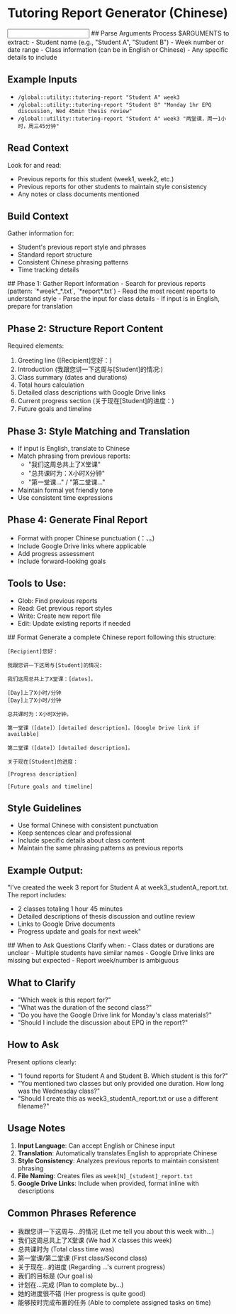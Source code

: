 # Tutoring Report Generator (Chinese)

<input>
## Parse Arguments
Process $ARGUMENTS to extract:
- Student name (e.g., "Student A", "Student B")
- Week number or date range
- Class information (can be in English or Chinese)
- Any specific details to include

## Example Inputs
- `/global::utility::tutoring-report "Student A" week3`
- `/global::utility::tutoring-report "Student B" "Monday 1hr EPQ discussion, Wed 45min thesis review"`
- `/global::utility::tutoring-report "Student A" week3 "两堂课，周一1小时，周三45分钟"`

## Read Context
Look for and read:
- Previous reports for this student (week1, week2, etc.)
- Previous reports for other students to maintain style consistency
- Any notes or class documents mentioned

## Build Context
Gather information for:
- Student's previous report style and phrases
- Standard report structure
- Consistent Chinese phrasing patterns
- Time tracking details
</input>

<workflow>
## Phase 1: Gather Report Information
- Search for previous reports (pattern: `*week*_*.txt`, `*report*.txt`)
- Read the most recent reports to understand style
- Parse the input for class details
- If input is in English, prepare for translation

## Phase 2: Structure Report Content
Required elements:
1. Greeting line ([Recipient]您好：)
2. Introduction (我跟您讲一下这周与[Student]的情况:)
3. Class summary (dates and durations)
4. Total hours calculation
5. Detailed class descriptions with Google Drive links
6. Current progress section (关于现在[Student]的进度：)
7. Future goals and timeline

## Phase 3: Style Matching and Translation
- If input is English, translate to Chinese
- Match phrasing from previous reports:
  - "我们这周总共上了X堂课"
  - "总共课时为：X小时X分钟"
  - "第一堂课..." / "第二堂课..."
- Maintain formal yet friendly tone
- Use consistent time expressions

## Phase 4: Generate Final Report
- Format with proper Chinese punctuation (：、。)
- Include Google Drive links where applicable
- Add progress assessment
- Include forward-looking goals

## Tools to Use:
- Glob: Find previous reports
- Read: Get previous report styles
- Write: Create new report file
- Edit: Update existing reports if needed
</workflow>

<output>
## Format
Generate a complete Chinese report following this structure:

```
[Recipient]您好：

我跟您讲一下这周与[Student]的情况:

我们这周总共上了X堂课：[dates]。

[Day]上了X小时/分钟
[Day]上了X小时/分钟

总共课时为：X小时X分钟。

第一堂课（[date]）[detailed description]。[Google Drive link if available]

第二堂课（[date]）[detailed description]。

关于现在[Student]的进度：

[Progress description]

[Future goals and timeline]
```

## Style Guidelines
- Use formal Chinese with consistent punctuation
- Keep sentences clear and professional
- Include specific details about class content
- Maintain the same phrasing patterns as previous reports

## Example Output:
"I've created the week 3 report for Student A at week3_studentA_report.txt. The report includes:
- 2 classes totaling 1 hour 45 minutes
- Detailed descriptions of thesis discussion and outline review
- Links to Google Drive documents
- Progress update and goals for next week"
</output>

<clarification>
## When to Ask Questions
Clarify when:
- Class dates or durations are unclear
- Multiple students have similar names
- Google Drive links are missing but expected
- Report week/number is ambiguous

## What to Clarify
- "Which week is this report for?"
- "What was the duration of the second class?"
- "Do you have the Google Drive link for Monday's class materials?"
- "Should I include the discussion about EPQ in the report?"

## How to Ask
Present options clearly:
- "I found reports for Student A and Student B. Which student is this for?"
- "You mentioned two classes but only provided one duration. How long was the Wednesday class?"
- "Should I create this as week3_studentA_report.txt or use a different filename?"
</clarification>

## Usage Notes
1. **Input Language**: Can accept English or Chinese input
2. **Translation**: Automatically translates English to appropriate Chinese
3. **Style Consistency**: Analyzes previous reports to maintain consistent phrasing
4. **File Naming**: Creates files as `week[N]_[student]_report.txt`
5. **Google Drive Links**: Include when provided, format inline with descriptions

## Common Phrases Reference
- 我跟您讲一下这周与...的情况 (Let me tell you about this week with...)
- 我们这周总共上了X堂课 (We had X classes this week)
- 总共课时为 (Total class time was)
- 第一堂课/第二堂课 (First class/Second class)
- 关于现在...的进度 (Regarding ...'s current progress)
- 我们的目标是 (Our goal is)
- 计划在...完成 (Plan to complete by...)
- 她的进度很不错 (Her progress is quite good)
- 能够按时完成布置的任务 (Able to complete assigned tasks on time)